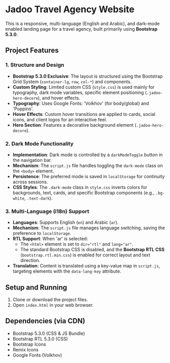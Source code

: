 # Jadoo Travel Agency Website

This is a responsive, multi-language (English and Arabic), and dark-mode enabled landing page for a travel agency, built primarily using **Bootstrap 5.3.0**.

## Project Features

### 1. Structure and Design
* **Bootstrap 5.3.0 Exclusive**: The layout is structured using the Bootstrap Grid System (`container-lg`, `row`, `col-*`) and components.
* **Custom Styling**: Limited custom CSS (`style.css`) is used mainly for typography, dark mode variables, specific element positioning (`.jadoo-hero-decore`), and hover effects.
* **Typography**: Uses Google Fonts: 'Volkhov' (for body/global) and 'Poppins'.
* **Hover Effects**: Custom hover transitions are applied to cards, social icons, and client logos for an interactive feel.
* **Hero Section**: Features a decorative background element (`.jadoo-hero-decore`).

### 2. Dark Mode Functionality
* **Implementation**: Dark mode is controlled by a `darkModeToggle` button in the navigation bar.
* **Mechanism**: The `script.js` file handles toggling the `dark-mode` class on the `<body>` element.
* **Persistence**: The preferred mode is saved in `localStorage` for continuity across sessions.
* **CSS Styles**: The `.dark-mode` class in `style.css` inverts colors for backgrounds, text, cards, and specific Bootstrap components (e.g., `.bg-white`, `.text-dark`).

### 3. Multi-Language (i18n) Support
* **Languages**: Supports English (`en`) and Arabic (`ar`).
* **Mechanism**: The `script.js` file manages language switching, saving the preference to `localStorage`.
* **RTL Support**: When 'ar' is selected:
    * The `<html>` element is set to `dir="rtl"` and `lang="ar"`.
    * The standard Bootstrap CSS is disabled, and the **Bootstrap RTL CSS** (`bootstrap.rtl.min.css`) is enabled for correct layout and text direction.
* **Translation**: Content is translated using a key-value map in `script.js`, targeting elements with the `data-lang-key` attribute.

## Setup and Running

1.  Clone or download the project files.
2.  Open `index.html` in your web browser.

## Dependencies (via CDN)

* Bootstrap 5.3.0 (CSS & JS Bundle)
* Bootstrap RTL 5.3.0 (CSS)
* Bootstrap Icons
* Remix Icons
* Google Fonts (Volkhov)
